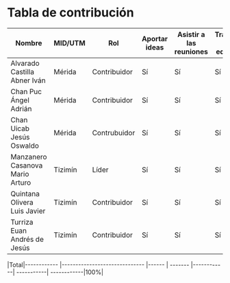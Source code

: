 # Tabla de contribución

| Nombre |  MID/UTM  | Rol  | Aportar ideas | Asistir a las reuniones | Trabajo en equipo| Buena organización| Porcentaje| Puntuación final|
| ------------- |------------ |------------------------------ |------ | ------- |------------| -----------| ------------|------|
| Alvarado Castilla Abner Iván |   Mérida  | Contribuidor | Sí | Sí |Sí| Sí | 100% |16.67 %|
| Chan Puc Ángel Adrián |   Mérida  | Contribuidor  | Sí | Sí |Sí| Sí | 100% |16.67 %|
| Chan Uicab Jesús Oswaldo | Mérida |  Contrubuidor | Sí | Sí |Sí| Sí | 100% |16.67 %|
| Manzanero Casanova Mario Arturo | Tizimín |  Líder   | Sí | Sí |Sí| Sí | 100% |16.67 %|
| Quintana Olivera Luis Javier |  Tizimín | Contribuidor    | Sí | Sí |Sí| Sí | 100%|16.67 %|
| Turriza Euan Andrés de Jesús|  Tizimín | Contribuidor   | Sí | Sí |Sí| Sí | 100% |16.67 %|

|Total|------------ |------------------------------ |------ | ------- |------------| -----------| ------------|100%|

